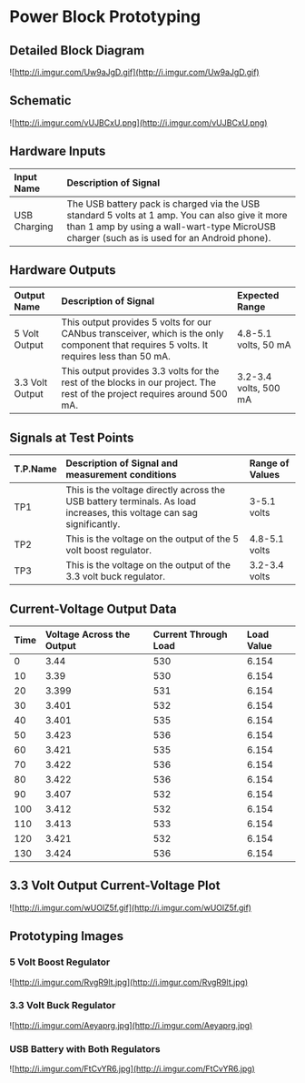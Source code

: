 # Power Block Prototyping #



## Detailed Block Diagram ##

![http://i.imgur.com/Uw9aJgD.gif](http://i.imgur.com/Uw9aJgD.gif)

## Schematic ##

![http://i.imgur.com/vUJBCxU.png](http://i.imgur.com/vUJBCxU.png)

## Hardware Inputs ##

| **Input Name** | **Description of Signal** |
|:---------------|:--------------------------|
| USB Charging | The USB battery pack is charged via the USB standard 5 volts at 1 amp.  You can also give it more than 1 amp by using a wall-wart-type MicroUSB charger (such as is used for an Android phone).|


## Hardware Outputs ##

| **Output Name** | **Description of Signal** | **Expected Range** |
|:----------------|:--------------------------|:-------------------|
| 5 Volt Output | This output provides 5 volts for our CANbus transceiver, which is the only component that requires 5 volts.  It requires less than 50 mA.| 4.8-5.1 volts, 50 mA |
| 3.3 Volt Output | This output provides 3.3 volts for the rest of the blocks in our project.  The rest of the project requires around 500 mA. | 3.2-3.4 volts, 500 mA|

## Signals at Test Points ##

| **T.P.Name** | **Description of Signal and measurement conditions** | **Range of Values** |
|:-------------|:-----------------------------------------------------|:--------------------|
| TP1 | This is the voltage directly across the USB battery terminals.  As load increases, this voltage can sag significantly. | 3-5.1 volts |
| TP2 | This is the voltage on the output of the 5 volt boost regulator. | 4.8-5.1 volts |
| TP3 | This is the voltage on the output of the 3.3 volt buck regulator. | 3.2-3.4 volts |

## Current-Voltage Output Data ##

| **Time** | **Voltage Across the Output** | **Current Through Load** | **Load Value** |
|:---------|:------------------------------|:-------------------------|:---------------|
|0 |3.44|530|6.154|
|10|3.39|530|6.154|
|20|3.399|531|6.154|
|30|3.401|532|6.154|
|40|3.401|535|6.154|
|50|3.423|536|6.154|
|60|3.421|535|6.154|
|70|3.422|536|6.154|
|80|3.422|536|6.154|
|90|3.407|532|6.154|
|100|3.412|532|6.154|
|110|3.413|533|6.154|
|120|3.421|532|6.154|
|130|3.424|536|6.154|

## 3.3 Volt Output Current-Voltage Plot ##

![http://i.imgur.com/wUOlZ5f.gif](http://i.imgur.com/wUOlZ5f.gif)

## Prototyping Images ##

### 5 Volt Boost Regulator ###

![http://i.imgur.com/RvgR9lt.jpg](http://i.imgur.com/RvgR9lt.jpg)

### 3.3 Volt Buck Regulator ###

![http://i.imgur.com/Aeyaprg.jpg](http://i.imgur.com/Aeyaprg.jpg)

### USB Battery with Both Regulators ###

![http://i.imgur.com/FtCvYR6.jpg](http://i.imgur.com/FtCvYR6.jpg)